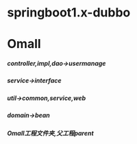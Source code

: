# springboot1.x-dubbo
# Omall
##### controller,impl,dao->usermanage
##### service->interface
##### util->common,service,web
##### domain->bean
##### Omall工程文件夹,父工程parent
